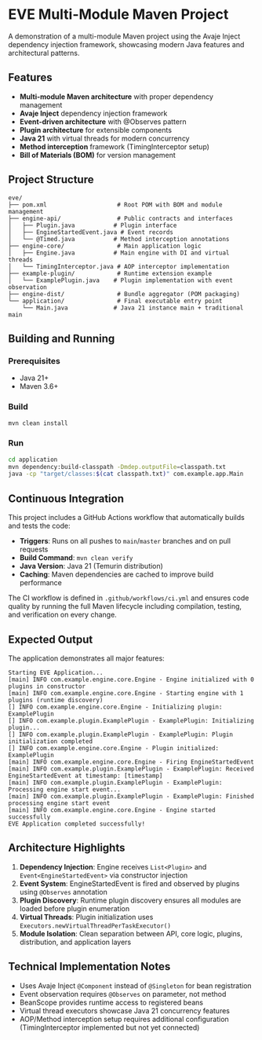 # EVE Multi-Module Maven Project

A demonstration of a multi-module Maven project using the Avaje Inject dependency injection framework, showcasing modern Java features and architectural patterns.

## Features

- **Multi-module Maven architecture** with proper dependency management
- **Avaje Inject** dependency injection framework
- **Event-driven architecture** with @Observes pattern  
- **Plugin architecture** for extensible components
- **Java 21** with virtual threads for modern concurrency
- **Method interception** framework (TimingInterceptor setup)
- **Bill of Materials (BOM)** for version management

## Project Structure

```
eve/
├── pom.xml                    # Root POM with BOM and module management
├── engine-api/                # Public contracts and interfaces
│   ├── Plugin.java           # Plugin interface
│   ├── EngineStartedEvent.java # Event records
│   └── @Timed.java           # Method interception annotations
├── engine-core/               # Main application logic
│   ├── Engine.java           # Main engine with DI and virtual threads
│   └── TimingInterceptor.java # AOP interceptor implementation
├── example-plugin/            # Runtime extension example
│   └── ExamplePlugin.java    # Plugin implementation with event observation
├── engine-dist/               # Bundle aggregator (POM packaging)
└── application/               # Final executable entry point
    └── Main.java             # Java 21 instance main + traditional main
```

## Building and Running

### Prerequisites
- Java 21+
- Maven 3.6+

### Build
```bash
mvn clean install
```

### Run
```bash
cd application
mvn dependency:build-classpath -Dmdep.outputFile=classpath.txt
java -cp "target/classes:$(cat classpath.txt)" com.example.app.Main
```

## Continuous Integration

This project includes a GitHub Actions workflow that automatically builds and tests the code:

- **Triggers**: Runs on all pushes to `main`/`master` branches and on pull requests
- **Build Command**: `mvn clean verify` 
- **Java Version**: Java 21 (Temurin distribution)
- **Caching**: Maven dependencies are cached to improve build performance

The CI workflow is defined in `.github/workflows/ci.yml` and ensures code quality by running the full Maven lifecycle including compilation, testing, and verification on every change.

## Expected Output

The application demonstrates all major features:

```
Starting EVE Application...
[main] INFO com.example.engine.core.Engine - Engine initialized with 0 plugins in constructor
[main] INFO com.example.engine.core.Engine - Starting engine with 1 plugins (runtime discovery)
[] INFO com.example.engine.core.Engine - Initializing plugin: ExamplePlugin
[] INFO com.example.plugin.ExamplePlugin - ExamplePlugin: Initializing plugin...
[] INFO com.example.plugin.ExamplePlugin - ExamplePlugin: Plugin initialization completed
[] INFO com.example.engine.core.Engine - Plugin initialized: ExamplePlugin
[main] INFO com.example.engine.core.Engine - Firing EngineStartedEvent
[main] INFO com.example.plugin.ExamplePlugin - ExamplePlugin: Received EngineStartedEvent at timestamp: [timestamp]
[main] INFO com.example.plugin.ExamplePlugin - ExamplePlugin: Processing engine start event...
[main] INFO com.example.plugin.ExamplePlugin - ExamplePlugin: Finished processing engine start event
[main] INFO com.example.engine.core.Engine - Engine started successfully
EVE Application completed successfully!
```

## Architecture Highlights

1. **Dependency Injection**: Engine receives `List<Plugin>` and `Event<EngineStartedEvent>` via constructor injection
2. **Event System**: EngineStartedEvent is fired and observed by plugins using `@Observes` annotation
3. **Plugin Discovery**: Runtime plugin discovery ensures all modules are loaded before plugin enumeration
4. **Virtual Threads**: Plugin initialization uses `Executors.newVirtualThreadPerTaskExecutor()` 
5. **Module Isolation**: Clean separation between API, core logic, plugins, distribution, and application layers

## Technical Implementation Notes

- Uses Avaje Inject `@Component` instead of `@Singleton` for bean registration
- Event observation requires `@Observes` on parameter, not method
- BeanScope provides runtime access to registered beans
- Virtual thread executors showcase Java 21 concurrency features
- AOP/Method interception setup requires additional configuration (TimingInterceptor implemented but not yet connected)
